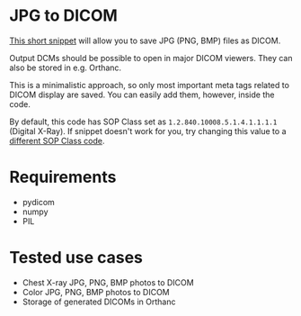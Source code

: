 # JPG to DICOM
[This short snippet](https://github.com/jwitos/JPG-to-DICOM/blob/master/jpeg-to-dicom.py) will allow you to save JPG (PNG, BMP) files as DICOM.

Output DCMs should be possible to open in major DICOM viewers. They can also be stored in e.g. Orthanc.

This is a minimalistic approach, so only most important meta tags related to DICOM display are saved. You can easily add them, however, inside the code.

By default, this code has SOP Class set as `1.2.840.10008.5.1.4.1.1.1.1` (Digital X-Ray). If snippet doesn't work for you, try changing this value to a [different SOP Class code](http://dicom.nema.org/dicom/2013/output/chtml/part04/sect_B.5.html).

# Requirements
* pydicom
* numpy
* PIL

# Tested use cases
* Chest X-ray JPG, PNG, BMP photos to DICOM
* Color JPG, PNG, BMP photos to DICOM
* Storage of generated DICOMs in Orthanc
